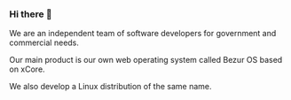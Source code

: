 ### Hi there 👋

We are an independent team of software developers for government and commercial needs.

Our main product is our own web operating system called Bezur OS based on xCore.

We also develop a Linux distribution of the same name.
